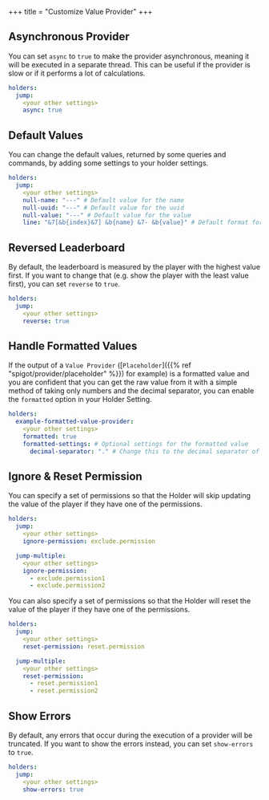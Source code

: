 +++
title = "Customize Value Provider"
+++

## Asynchronous Provider

You can set `async` to `true` to make the provider asynchronous, meaning it will be executed in a separate thread. This can be useful if the provider is slow or if it performs a lot of calculations.

```yaml
holders:
  jump:
    <your other settings>
    async: true
```

## Default Values

You can change the default values, returned by some queries and commands, by adding some settings to your holder settings.

```yaml
holders:
  jump:
    <your other settings>
    null-name: "---" # Default value for the name
    null-uuid: "---" # Default value for the uuid
    null-value: "---" # Default value for the value
    line: "&7[&b{index}&7] &b{name} &7- &b{value}" # Default format for the top line in the top list
```

## Reversed Leaderboard

By default, the leaderboard is measured by the player with the highest value first. If you want to change that (e.g. show the player with the least value first), you can set `reverse` to `true`.

```yaml
holders:
  jump:
    <your other settings>
    reverse: true
```

## Handle Formatted Values

If the output of a `Value Provider` ([`Placeholder`]({{% ref "spigot/provider/placeholder" %}}) for example) is a formatted value and you are confident that you can get the raw value from it with a simple method of taking only numbers and the decimal separator, you can enable the `formatted` option in your Holder Setting.

```yml
holders:
  example-formatted-value-provider:
    <your other settings>
    formatted: true
    formatted-settings: # Optional settings for the formatted value
      decimal-separator: "." # Change this to the decimal separator of the formatted value
```

## Ignore & Reset Permission

You can specify a set of permissions so that the Holder will skip updating the value of the player if they have one of the permissions.

```yml
holders:
  jump:
    <your other settings>
    ignore-permission: exclude.permission

  jump-multiple:
    <your other settings>
    ignore-permission:
      - exclude.permission1
      - exclude.permission2
```

You can also specify a set of permissions so that the Holder will reset the value of the player if they have one of the permissions.

```yml
holders:
  jump:
    <your other settings>
    reset-permission: reset.permission

  jump-multiple:
    <your other settings>
    reset-permission:
      - reset.permission1
      - reset.permission2
```

## Show Errors

By default, any errors that occur during the execution of a provider will be truncated. If you want to show the errors instead, you can set `show-errors` to `true`.

```yaml
holders:
  jump:
    <your other settings>
    show-errors: true
```
